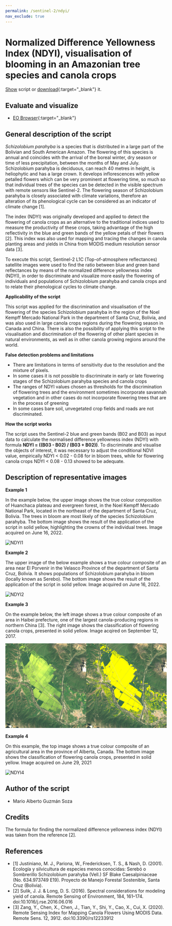 ```yaml
---
permalink: /sentinel-2/ndyi/
nav_exclude: true
---
```


# Normalized Difference Yellowness Index (NDYI), visualisation of blooming in an Amazonian tree species and canola crops

<a href="#" id='togglescript'>Show</a> script or [download](barren_soil_script.js){:target="_blank"} it.
<div id='script_view' style="display:none">
{% highlight javascript %}
{% include_relative script.js %}
{% endhighlight %}
</div>

## Evaluate and visualize
 - [EO Browser](https://sentinelshare.page.link/dvmB){:target="_blank"} 

## General description of the script

_Schizolobium parahyba_ is a species that is distributed in a large part of the Bolivian and South American Amazon. The flowering of this species is annual and coincides with the arrival of the boreal winter, dry season or time of less precipitation, between the months of May and July. Schizolobium parahyba is deciduous, can reach 40 metres in height, is heliophytic and has a large crown. It develops inflorescences with yellow petalled flowers which can be very prominent at flowering time, so much so that individual trees of the species can be detected in the visible spectrum with remote sensors like Sentinel-2. The flowering season of Schizolobium parahyba is closely associated with climate variations, therefore an alteration of its phenological cycle can be considered as an indicator of climate change [1].

The index (NDYI) was originally developed and applied to detect the flowering of canola crops as an alternative to the traditional indices used to measure the productivity of these crops, taking advantage of the high reflectivity in the blue and green bands of the yellow petals of their flowers [2]. This index was also used for mapping and tracing the changes in canola planting areas and yields in China from MODIS medium resolution sensor data [3]. 

To execute this script, Sentinel-2 L1C (Top-of-atmosphere reflectances) satellite images were used to find the ratio between blue and green band reflectances by means of the normalized difference yellowness index (NDYI), in order to discriminate and visualize more easily the flowering of individuals and populations of Schizolobium parahyba and canola crops and to relate their phenological cycles to climate change.

**Applicability of the script**

This script was applied for the discrimination and visualisation of the flowering of the species Schizolobium parahyba in the region of the Noel Kempff Mercado National Park in the department of Santa Cruz, Bolivia, and was also used in large canola crops regions during the flowering season in Canada and China. There is also the possibility of applying this script to the visualisation and discrimination of the flowering of other plant species in natural environments, as well as in other canola growing regions around the world.

**False detection problems and limitations**

- There are limitations in terms of sensitivity due to the resolution and the mixture of pixels. 
- In some cases it is not possible to discriminate in early or late flowering stages of the Schizolobium parahyba species and canola crops
- The ranges of NDYI values chosen as thresholds for the discrimination of flowering trees and the environment sometimes incorporate savannah vegetation and in other cases do not incorporate flowering trees that are in the process of greening
- In some cases bare soil, unvegetated crop fields and roads are not discriminated.

**How the script works**

The script uses the Sentinel-2 blue and green bands (B02 and B03) as input data to calculate the normalised difference yellowness index (NDYI) with formula **NDYI = ((B03 - B02) / (B03 + B02))**. To discriminate and visualise the objects of interest, it was necessary to adjust the conditional NDVI value, empirically NDYI < 0.02 - 0.08 for in bloom trees, while for flowering canola crops NDYI < 0.08 - 0.13 showed to be adequate.

## Description of representative images

**Example 1**

In the example below, the upper image shows the true colour composition of Huanchaca plateau and evergreen forest, in the Noel Kempff Mercado National Park, located in the northeast of the department of Santa Cruz, Bolivia. The trees in bloom are most likely of the species Schizolobium parahyba. The bottom image shows the result of the application of the script in solid yellow, highlighting the crowns of the individual trees. Image acquired on June 16, 2022.

![NDYI1](fig/fig1.png)

**Example 2**

The upper image of the below example shows a true colour composite of an area near El Porvenir in the Velasco Province of the department of Santa Cruz, Bolivia. It shows populations of Schizolobium parahyba in bloom (locally known as Serebo). The bottom image shows the result of the application of the script in solid yellow. Image acquired on June 16, 2022.

![NDYI2](fig/fig2.png)

**Example 3**

On the example below, the left image shows a true colour composite of an area in Haibei prefecture, one of the largest canola-producing regions in northern China [3]. The right image shows the classification of flowering canola crops, presented in solid yellow. Image acqired on September 12, 2017.

![NDYI3](fig/fig3.png)

**Example 4**

On this example, the top image shows a true colour composite of an agricultural area in the province of Alberta, Canada. The bottom image shows the classification of flowering canola crops, presented in solid yellow. Image acquired on June 29, 2021

![NDYI4](fig/fig4.png)

## Author of the script

- Mario Alberto Guzmán Soza

## Credits

The formula for finding the normalized difference yellowness index (NDYI) was taken from the reference [2].

## References

- [1] Justiniano, M. J., Pariona, W., Fredericksen, T. S., & Nash, D. (2001). Ecología y silvicultura de especies menos conocidas: Serebó o Sombrerillo Schizolobium parahyba (Vell.) SF Blake Caesalpiniaceae (No. 634.973749 E19). Proyecto de Manejo Forestal Sostenible, Santa Cruz (Bolivia).
- [2] Sulik, J. J. & Long, D. S. (2016). Spectral considerations for modeling yield of canola. Remote Sensing of Environment, 184, 161–174. doi:10.1016/j.rse.2016.06.016
- [3] Zang, Y., Chen, X., Chen, J., Tian, Y., Shi, Y., Cao, X., Cui, X. (2020). Remote Sensing Index for Mapping Canola Flowers Using MODIS Data. Remote Sens. 12, 3912. doi:10.3390/rs12233912
